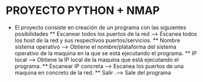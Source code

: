 PROYECTO PYTHON + NMAP
============================

* El proyecto consiste en creación de un programa con las siguientes posibilidades
** Escanear todos los puertos de la red —> Escanea todos los host de la red y sus respectivos puertos/servicios.
** Nombre sistema operativo —> Obtiene el nombre/plataforma del sistema operativo de la maquina en la que se está ejecutando el programa. 
** IP local —> Obtiene la IP local de la maquina que está ejecutando el programa.
** Escanear IP concreta  —> Escanea los puertos de una maquina en concreto de la red.
** Salir .—> Sale del programa
